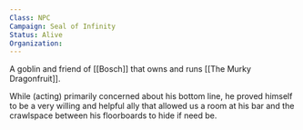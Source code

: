 ```yaml
---
Class: NPC
Campaign: Seal of Infinity
Status: Alive
Organization:
---
```

A goblin and friend of [[Bosch]] that owns and runs [[The Murky Dragonfruit]].

While (acting) primarily concerned about his bottom line, he proved himself to be a very willing and helpful ally that allowed us a room at his bar and the crawlspace between his floorboards to hide if need be.